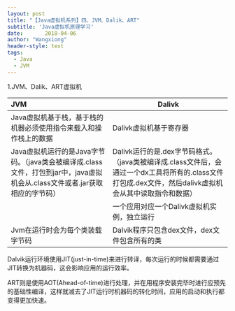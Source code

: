 ```yaml
---
layout: post
title: "【Java虚拟机系列】四、JVM、Dalik、ART"
subtitle: 'Java虚拟机原理学习'
date:       2018-04-06
author: "Wangxiong"
header-style: text
tags:
  - Java
  - JVM
---
```


1.JVM、Dalik、ART虚拟机

| **JVM**                                                      | Dalivk                                                       |
| :----------------------------------------------------------- | ------------------------------------------------------------ |
| Java虚拟机基于栈，基于栈的机器必须使用指令来载入和操作栈上的数据 | Dalivk虚拟机基于寄存器                                       |
| Java虚拟机运行的是Java字节码。（java类会被编译成.class文件，打包到jar中，java虚拟机会从.class文件或者.jar获取相应的字节码） | Dalivk运行的是.dex字节码格式。（java类被编译成.class文件后，会通过一个dx工具将所有的.class文件打包成.dex文件，然后dalivk虚拟机会从其中读取指令和数据） |
|                                                              | 一个应用对应一个Dalivk虚拟机实例，独立运行                   |
| Jvm在运行时会为每个类装载字节码                              | Dalvik程序只包含dex文件，dex文件包含所有的类                 |

Dalvik运行环境使用JIT(just-in-time)来进行转译，每次运行的时候都需要通过JIT转换为机器码，这会影响应用的运行效率。

ART则是使用AOT(Ahead-of-time)进行处理，并在用程序安装完毕时进行应预先的基础性编译，这样就减去了JIT运行时机器码的转化时间，应用的启动和执行都变得更加快速。



